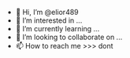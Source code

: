 - 👋 Hi, I’m @elior489
- 👀 I’m interested in ...
- 🌱 I’m currently learning ...
- 💞️ I’m looking to collaborate on ...
- 📫 How to reach me >>> dont

<!---
elior489/elior489 is a ✨ special ✨ repository because its `README.md` (this file) appears on your GitHub profile.
You can click the Preview link to take a look at your changes.
--->
